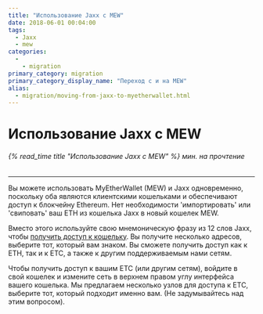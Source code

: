 ```yaml
---
title: "Использование Jaxx с MEW"
date: 2018-06-01 00:04:00
tags:
  - Jaxx
  - mew
categories:
  - 
    - migration
primary_category: migration
primary_category_display_name: "Переход с и на MEW"
alias:
  - migration/moving-from-jaxx-to-myetherwallet.html
---
```


# __Использование Jaxx с MEW__
###### {% read_time title "Использование Jaxx с MEW" %} мин. на прочтение
***

Вы можете использовать MyEtherWallet (MEW) и Jaxx одновременно, поскольку оба являются клиентскими кошельками и обеспечивают доступ к блокчейну Ethereum. Нет необходимости 'импортировать' или 'свиповать' ваш ETH из кошелька Jaxx в новый кошелек MEW.

Вместо этого используйте свою мнемоническую фразу из 12 слов Jaxx, чтобы [получить доступ к кошельку](/@@@@@@/getting-started/how-to-access-your-wallet/). Вы получите несколько адресов, выберите тот, который вам знаком. Вы сможете получить доступ как к ETH, так и к ETC, а также к другим поддерживаемым нами сетям.

Чтобы получить доступ к вашим ETC (или другим сетям), войдите в свой кошелек и измените сеть в верхнем правом углу интерфейса вашего кошелька. Мы предлагаем несколько узлов для доступа к ETC, выберите тот, который подходит именно вам. (Не задумывайтесь над этим вопросом).
